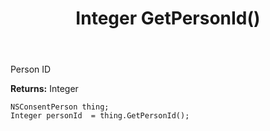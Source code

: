 ﻿---
uid: crmscript_ref_NSConsentPerson_GetPersonId
title: Integer GetPersonId()
intellisense: NSConsentPerson.GetPersonId
keywords: NSConsentPerson, GetPersonId
so.topic: reference
---

Person ID

**Returns:** Integer


```crmscript
NSConsentPerson thing;
Integer personId  = thing.GetPersonId();
```


